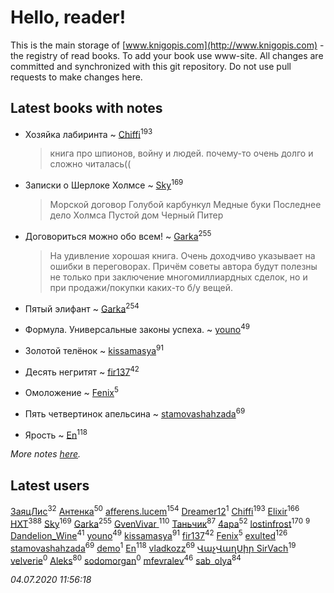 # Hello, reader!
This is the main storage of [www.knigopis.com](http://www.knigopis.com) - the registry of read books.
To add your book use www-site. All changes are committed and synchronized with this git repository.
Do not use pull requests to make changes here.


## Latest books with notes
* Хозяйка лабиринта ~ [Chiffi](users/105/105831994080785626680-google)<sup>193</sup>
    > книга про шпионов, войну и людей. почему-то очень долго и сложно читалась((

* Записки о Шерлоке Холмсе ~ [Sky](users/118/118049897850017649660-google)<sup>169</sup>
    > Морской договор
    > Голубой карбункул
    > Медные буки
    > Последнее дело Холмса
    > Пустой дом
    > Черный Питер

* Договориться можно обо всем! ~ [Garka](users/115/115753719718250012620-google)<sup>255</sup>
    > На удивление хорошая книга. Очень доходчиво указывает на ошибки в переговорах. Причём советы автора будут полезны не только при заключение многомиллиардных сделок, но и при продажи/покупки каких-то б/у вещей.

* Пятый элифант ~ [Garka](users/115/115753719718250012620-google)<sup>254</sup>

* Формула. Универсальные законы успеха. ~ [youno](users/302/302928912-vkontakte)<sup>49</sup>

* Золотой телёнок ~ [kissamasya](users/684/68439978-vkontakte)<sup>91</sup>

* Десять негритят ~ [fir137](users/176/176805114-yandex)<sup>42</sup>

* Омоложение ~ [Fenix](users/111/111367585493471720963-google)<sup>5</sup>

* Пять четвертинок апельсина ~ [stamovashahzada](users/310/310646815-vkontakte)<sup>69</sup>

* Ярость ~ [En](users/333/333646551-vkontakte)<sup>118</sup>


_More notes [here](latest_books_with_notes.md)._


## Latest users
[ЗаяцЛис](users/112/112388384595246311466-google)<sup>32</sup> 
[Антенка](users/118/118158645037334943900-google)<sup>50</sup> 
[afferens.lucem](users/196/196071655-vkontakte)<sup>154</sup> 
[Dreamer12](users/103/103531377167120997573-google)<sup>1</sup> 
[Chiffi](users/105/105831994080785626680-google)<sup>193</sup> 
[Elixir](users/115/115826717712507836033-google)<sup>166</sup> 
[HXT](users/100/100002563462782-facebook)<sup>388</sup> 
[Sky](users/118/118049897850017649660-google)<sup>169</sup> 
[Garka](users/115/115753719718250012620-google)<sup>255</sup> 
[GvenVivar ](users/158/158266434925901-facebook)<sup>110</sup> 
[Таньчик](users/209/2096581563762610-facebook)<sup>87</sup> 
[4apa](users/117/117392596378069249667-google)<sup>52</sup> 
[lostinfrost](users/217/217891524-vkontakte)<sup>170</sup> 
[](users/104/104731829794763834502-google)<sup>9</sup> 
[Dandelion_Wine](users/586/58602788-vkontakte)<sup>41</sup> 
[youno](users/302/302928912-vkontakte)<sup>49</sup> 
[kissamasya](users/684/68439978-vkontakte)<sup>91</sup> 
[fir137](users/176/176805114-yandex)<sup>42</sup> 
[Fenix](users/111/111367585493471720963-google)<sup>5</sup> 
[exulted](users/100/100599204551896265722-google)<sup>126</sup> 
[stamovashahzada](users/310/310646815-vkontakte)<sup>69</sup> 
[demo](users/106/1067243422-yandex)<sup>1</sup> 
[En](users/333/333646551-vkontakte)<sup>118</sup> 
[vladkozz](users/572/57239276-vkontakte)<sup>69</sup> 
[ՎաչՎաղՍիր SirVach](users/113/1130000004300166-yandex)<sup>19</sup> 
[velverie](users/173/173628445-vkontakte)<sup>0</sup> 
[Aleks](users/117/117835844513813219393-google)<sup>80</sup> 
[sodomorgan](users/101/101526240567453573875-google)<sup>0</sup> 
[mfevralev](users/140/140966150-vkontakte)<sup>46</sup> 
[sab_olya](users/139/139338401-vkontakte)<sup>84</sup> 


_04.07.2020 11:56:18_
